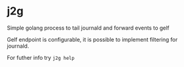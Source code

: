 j2g
===

Simple golang process to tail journald and forward events to gelf

Gelf endpoint is configurable, it is possible to implement filtering for journald.

For futher info try `j2g help`
